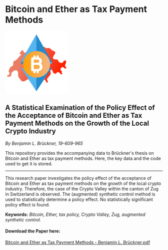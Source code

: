 # Bitcoin and Ether as Tax Payment Methods
<img src="https://github.com/BenNorsk/Bitcoin-and-Ether-as-Tax-Payment-Methods/raw/main/Bachelor%20Bitcoin%20Logo.png" alt="Your Image Description" width="200">

## A Statistical Examination of the Policy Effect of the Acceptance of Bitcoin and Ether as Tax Payment Methods on the Growth of the Local Crypto Industry

_By Benjamin L. Brückner, 19-609-965_

This repository provides the accompanying data to Brückner's thesis on Bitcoin and Ether as tax payment methods. Here, the key data and the code used to get it is stored.
___
This research paper investigates the policy effect of the acceptance of Bitcoin and Ether as tax payment methods on the growth of the local crypto industry. Therefore, the case of the Crypto Valley within the canton of Zug in Switzerland is observed. The (augmented) synthetic control method is used to statistically determine a policy effect. No statistically significant policy effect is found.

**Keywords:** _Bitcoin, Ether, tax policy, Crypto Valley, Zug, augmented synthetic control._

#### Download the Paper here:
[Bitcoin and Ether as Tax Payment Methods - Benjamin L. Brückner.pdf](https://github.com/BenNorsk/Bitcoin-and-Ether-as-Tax-Payment-Methods/files/12784741/Bitcoin.and.Ether.as.Tax.Payment.Methods.-.Benjamin.L.Bruckner.pdf)
